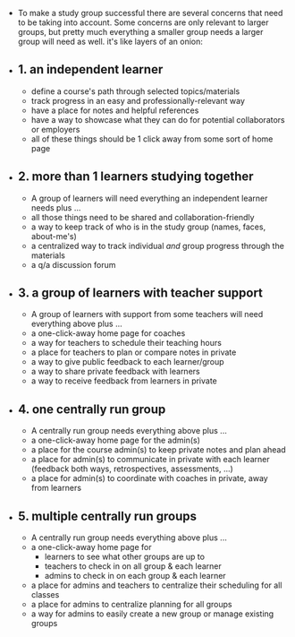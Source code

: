 - To make a study group successful there are several concerns that need to be taking into account. Some concerns are only relevant to larger groups, but pretty much everything a smaller group needs a larger group will need as well. it's like layers of an onion:
- ## 1. an independent learner
	- define a course's path through selected topics/materials
	- track progress in an easy and professionally-relevant way
	- have a place for notes and helpful references
	- have a way to showcase what they can do for potential collaborators or employers
	- all of these things should be 1 click away from some sort of home page
- ## 2. more than 1 learners studying together
	- A group of learners will need everything an independent learner needs plus ...
	- all those things need to be shared and collaboration-friendly
	- a way to keep track of who is in the study group (names, faces, about-me's)
	- a centralized way to track individual *_and_* group progress through the materials
	- a q/a discussion forum
- ## 3. a group of learners with teacher support
	- A group of learners with support from some teachers will need everything above plus ...
	- a one-click-away home page for coaches
	- a way for teachers to schedule their teaching hours
	- a place for teachers to plan or compare notes in private
	- a way to give public feedback to each learner/group
	- a way to share private feedback with learners
	- a way to receive feedback from learners in private
- ## 4. one centrally run group
	- A centrally run group needs everything above plus ...
	- a one-click-away home page for the admin(s)
	- a place for the course admin(s) to keep private notes and plan ahead
	- a place for admin(s) to communicate in private with each learner (feedback both ways, retrospectives, assessments, ...)
	- a place for admin(s) to coordinate with coaches in private, away from learners
- ## 5. multiple centrally run groups
	- A centrally run group needs everything above plus ...
	- a one-click-away home page for
		- learners to see what other groups are up to
		- teachers to check in on all group & each learner
		- admins to check in on each group & each learner
	- a place for admins and teachers to centralize their scheduling for all classes
	- a place for admins to centralize planning for all groups
	- a way for admins to easily create a new group or manage existing groups